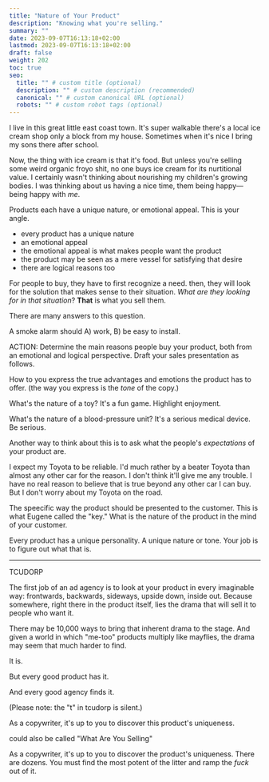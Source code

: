 ```yaml
---
title: "Nature of Your Product"
description: "Knowing what you're selling."
summary: ""
date: 2023-09-07T16:13:18+02:00
lastmod: 2023-09-07T16:13:18+02:00
draft: false
weight: 202
toc: true
seo:
  title: "" # custom title (optional)
  description: "" # custom description (recommended)
  canonical: "" # custom canonical URL (optional)
  robots: "" # custom robot tags (optional)
---
```

I live in this great little east coast town. It's super walkable there's a local ice cream shop only a block from my house. Sometimes when it's nice I bring my sons there after school.

Now, the thing with ice cream is that it's food. But unless you're selling some weird organic froyo shit, no one buys ice cream for its nurtitional value. I certainly wasn't thinking about nourishing my children's growing bodies. I was thinking about us having a nice time, them being happy&mdash;being happy with *me*.

Products each have a unique nature, or emotional appeal. This is your angle.

* every product has a unique nature
* an emotional appeal
* the emotional appeal is what makes people want the product
* the product may be seen as a mere vessel for satisfying that desire
* there are logical reasons too

 For people to buy, they have to first recognize a need. then, they will look for the solution that makes sense to their situation. *What are they looking for in that situation*? **That** is what you sell them.

 There are many answers to this question.

 A smoke alarm should A) work, B) be easy to install.

 ACTION: Determine the main reasons people buy your product, both from an emotional and logical perspective. Draft your sales presentation as follows.

How to you express the true advantages and emotions the product has to offer. (the way you express is the *tone* of the copy.)

What's the nature of a toy? It's a fun game. Highlight enjoyment.

What's the nature of a blood-pressure unit? It's a serious medical device. Be serious.

Another way to think about this is to ask what the people's *expectations* of your product are.

I expect my Toyota to be reliable. I'd much rather by a beater Toyota than almost any other car for the reason. I don't think it'll give me any trouble. I have no real reason to believe that is true beyond any other car I can buy. But I don't worry about my Toyota on the road.




The speecific way the product should be presented to the customer. This is what Eugene called the "key." What is the nature of the product in the mind of your customer.

 Every product has a unique personality. A unique nature or tone. Your job is to figure out what that is.

 ---

 TCUDORP

 The first job of an ad agency is to look at your product in every imaginable way: frontwards, backwards, sideways, upside down, inside out. Because somewhere, right there in the product itself, lies the drama that will sell it to people who want it.

 There may be 10,000 ways to bring that inherent drama to the stage. And given a world in which "me-too" products multiply like mayflies, the drama may seem that much harder to find.

 It is.

 But every good product has it.

 And every good agency finds it.

 (Please note: the "t" in tcudorp is silent.)

 As a copywriter, it's up to you to discover this product's uniqueness.

 could also be called "What Are You Selling"

As a copywriter, it's up to you to discover the product's uniqueness. There are dozens. You must find the most potent of the litter and ramp the *fuck* out of it.

